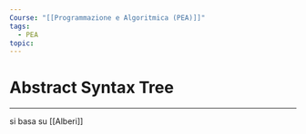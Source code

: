 ```yaml
---
Course: "[[Programmazione e Algoritmica (PEA)]]"
tags:
  - PEA
topic:
---
```


# Abstract Syntax Tree
---

si basa su [[Alberi]]
